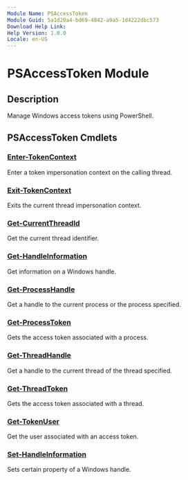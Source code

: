 ```yaml
---
Module Name: PSAccessToken
Module Guid: 5a1d20a4-bd69-4842-a9a5-1d4222dbc573
Download Help Link: 
Help Version: 1.0.0
Locale: en-US
---
```


# PSAccessToken Module
## Description
Manage Windows access tokens using PowerShell.

## PSAccessToken Cmdlets
### [Enter-TokenContext](Enter-TokenContext.md)
Enter a token impersonation context on the calling thread.

### [Exit-TokenContext](Exit-TokenContext.md)
Exits the current thread impersonation context.

### [Get-CurrentThreadId](Get-CurrentThreadId.md)
Get the current thread identifier.

### [Get-HandleInformation](Get-HandleInformation.md)
Get information on a Windows handle.

### [Get-ProcessHandle](Get-ProcessHandle.md)
Get a handle to the current process or the process specified.

### [Get-ProcessToken](Get-ProcessToken.md)
Gets the access token associated with a process.

### [Get-ThreadHandle](Get-ThreadHandle.md)
Get a handle to the current thread of the thread specified.

### [Get-ThreadToken](Get-ThreadToken.md)
Gets the access token associated with a thread.

### [Get-TokenUser](Get-TokenUser.md)
Get the user associated with an access token.

### [Set-HandleInformation](Set-HandleInformation.md)
Sets certain property of a Windows handle.

